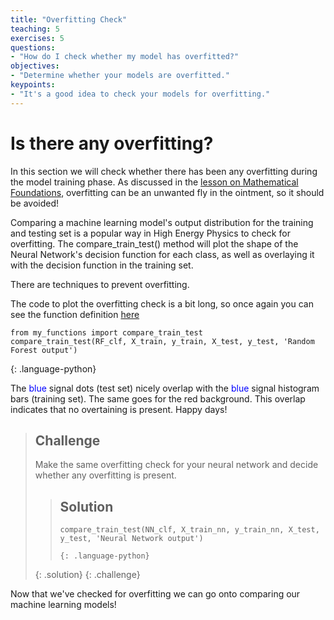 ```yaml
---
title: "Overfitting Check"
teaching: 5
exercises: 5
questions:
- "How do I check whether my model has overfitted?"
objectives:
- "Determine whether your models are overfitted."
keypoints:
- "It's a good idea to check your models for overfitting."
---
```


# Is there any overfitting?

In this section we will check whether there has been any overfitting during the model training phase. As discussed in the [lesson on Mathematical Foundations](https://hsf-training.github.io/hsf-training-ml-webpage/02-mltechnical/index.html), overfitting can be an unwanted fly in the ointment, so it should be avoided!

Comparing a machine learning model's output distribution for the training and testing set is a popular way in High Energy Physics to check for overfitting. The compare_train_test() method will plot the shape of the Neural Network's decision function for each class, as well as overlaying it with the decision function in the training set.

There are techniques to prevent overfitting.

The code to plot the overfitting check is a bit long, so once again you can see the function definition [here](https://www.kaggle.com/meirinevans/my-functions/edit) 

~~~
from my_functions import compare_train_test
compare_train_test(RF_clf, X_train, y_train, X_test, y_test, 'Random Forest output')
~~~
{: .language-python}

The <span style="color:blue">blue</span> signal dots (test set) nicely overlap with the <span style="color:blue">blue</span> signal histogram bars (training set). The same goes for the red background. This overlap indicates that no overtaining is present. Happy days!

> ## Challenge
> Make the same overfitting check for your neural network and decide whether any overfitting is present.
> 
> > ## Solution
> > ~~~
> > compare_train_test(NN_clf, X_train_nn, y_train_nn, X_test, y_test, 'Neural Network output')
> > ~~~
> > ~~~
> > {: .language-python}
> {: .solution}
{: .challenge}

Now that we've checked for overfitting we can go onto comparing our machine learning models!
